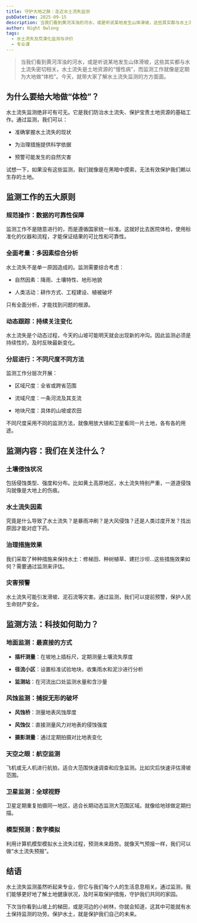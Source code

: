 ```yaml
---
title: 守护大地之脉：走近水土流失监测
pubDatetime: 2025-09-15
description: 当我们看到黄河浑浊的河水，或是听说某地发生山体滑坡，这些其实都与水土流失密切相关。水土流失是土地资源的“慢性病”，而监测工作就像是定期为大地做“体检”。今天，就带大家了解水土流失监测的方方面面。
author: Night Owlong
tags:
  - 水土流失及荒漠化监测与评价
  - 专业课
---
```

> 当我们看到黄河浑浊的河水，或是听说某地发生山体滑坡，这些其实都与水土流失密切相关。水土流失是土地资源的“慢性病”，而监测工作就像是定期为大地做“体检”。今天，就带大家了解水土流失监测的方方面面。

## 为什么要给大地做“体检”？

水土流失监测绝非可有可无。它是我们防治水土流失、保护宝贵土地资源的基础工作。通过监测，我们可以：

- 准确掌握水土流失的现状
    
- 为治理措施提供科学依据
    
- 预警可能发生的自然灾害
    

试想一下，如果没有这些监测，我们就像是在黑暗中摸索，无法有效保护我们赖以生存的土地。

## 监测工作的五大原则

### 规范操作：数据的可靠性保障

监测工作不是随意进行的，而是遵循国家统一标准。这就好比去医院体检，使用标准化的仪器和流程，才能保证结果的可比性和可靠性。

### 全面考量：多因素综合分析

水土流失不是单一原因造成的。监测需要综合考虑：

- 自然因素：降雨、土壤特性、地形地貌
    
- 人类活动：耕作方式、工程建设、植被破坏
    

只有全面分析，才能找到问题的根源。

### 动态跟踪：持续关注变化

水土流失是个动态过程，今天的山坡可能明天就会出现新的冲沟。因此监测必须是持续性的，及时反映最新变化。

### 分层进行：不同尺度不同方法

监测工作分层次开展：

- 区域尺度：全省或跨省范围
    
- 流域尺度：一条河流及其支流
    
- 地块尺度：具体的山坡或农田
    

不同尺度采用不同的监测方法，就像用放大镜和卫星看同一片土地，各有各的用途。

## 监测内容：我们在关注什么？

### 土壤侵蚀状况

包括侵蚀类型、强度和分布。比如黄土高原地区，水土流失特别严重，一道道侵蚀沟就像是大地上的伤痕。

### 水土流失因素

究竟是什么导致了水土流失？是暴雨冲刷？是大风侵蚀？还是人类过度开发？找出原因才能对症下药。

### 治理措施效果

我们采取了种种措施来保持水土：修梯田、种树植草、建拦沙坝...这些措施效果如何？需要通过监测来评估。

### 灾害预警

水土流失可能引发滑坡、泥石流等灾害。通过监测，我们可以提前预警，保护人民生命财产安全。

## 监测方法：科技如何助力？

### 地面监测：最直接的方式

- **插杆测量**：在坡地上插标尺，定期测量土壤流失厚度
    
- **径流小区**：设置标准试验地块，收集雨水和泥沙进行分析
    
- **监测站**：在河流出口处监测水量和含沙量
    

### 风蚀监测：捕捉无形的破坏

- **风蚀桥**：测量地表风蚀厚度
    
- **风蚀仪**：直接测量风力对地表的侵蚀强度
    
- **摄影测量**：通过定期拍摄对比地表变化
    

### 天空之眼：航空监测

飞机或无人机进行航拍，适合大范围快速调查和应急监测。比如灾后快速评估滑坡范围。

### 卫星监测：全球视野

卫星定期重复拍摄同一地区，适合长期动态监测大范围区域。就像给地球做定期扫描。

### 模型预测：数字模拟

利用计算机模型模拟水土流失过程，预测未来趋势。就像天气预报一样，我们可以做“水土流失预报”。

## 结语

水土流失监测虽然听起来专业，但它与我们每个人的生活息息相关。通过监测，我们能够更好地了解土地健康状况，及时采取保护措施，守护我们共同的家园。

下次当你看到山坡上的梯田，或是河边的小树林，你就会知道，这其中可能就有水土保持监测的功劳。保护水土，就是保护我们自己的未来。